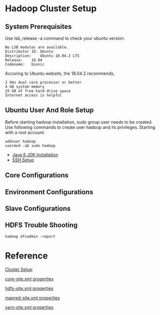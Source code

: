 # Hadoop Cluster Setup
## System Prerequisites
Use lsb_release -a command to check your ubuntu version.

    No LSB modules are available.
    Distributor ID:	Ubuntu
    Description:	Ubuntu 18.04.2 LTS
    Release:	18.04
    Codename:	bionic
    
Accoring to Ubuntu website, the 18.04.2 recommends, 

    2 GHz dual core processor or better
    4 GB system memory
    25 GB of free hard drive space
    Internet access is helpful

## Ubuntu User And Role Setup
Before starting hadoop installation, sudo group user needs to be created. Use following commands to create user hadoop and its privileges. Starting with a root account. 
    
    adduser hadoop
    usermod -aG sudo hadoop
    
* [Java 8 JDK Installation](jdk/README.md)
* [SSH Setup](.ssh/README.md)
## Core Configurations
## Environment Configurations
## Slave Configurations
## HDFS Trouble Shooting
    hadoop dfsadmin -report
# Reference
[Cluster Setup](https://hadoop.apache.org/docs/current/hadoop-project-dist/hadoop-common/ClusterSetup.html)

[core-site.xml properties](https://hadoop.apache.org/docs/current/hadoop-project-dist/hadoop-common/core-default.xml)

[hdfs-site.xml properties](https://hadoop.apache.org/docs/current/hadoop-project-dist/hadoop-hdfs/hdfs-default.xml)

[mapred-site.xml properties](https://hadoop.apache.org/docs/current/hadoop-mapreduce-client/hadoop-mapreduce-client-core/mapred-default.xml)

[yarn-site.xml properties](https://hadoop.apache.org/docs/current/hadoop-yarn/hadoop-yarn-common/yarn-default.xml)
